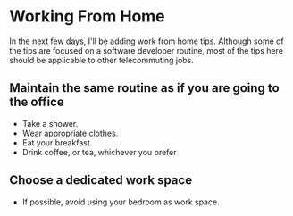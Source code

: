# Working From Home

In the next few days, I'll be adding work from home tips. Although some of the tips are focused on a software developer routine, most of the tips here should be applicable to other telecommuting jobs.

## Maintain the same routine as if you are going to the office

- Take a shower.
- Wear appropriate clothes.
- Eat your breakfast.
- Drink coffee, or tea, whichever you prefer

## Choose a dedicated work space

- If possible, avoid using your bedroom as work space.

